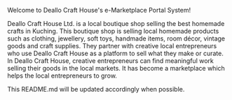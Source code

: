 Welcome to Deallo Craft House's e-Marketplace Portal System!

Deallo Craft House Ltd. is a local boutique shop selling the best homemade crafts in
Kuching. This boutique shop is selling local homemade products such as clothing, jewellery, soft
toys, handmade items, room décor, vintage goods and craft supplies. They partner with creative
local entrepreneurs who use Deallo Craft House as a platform to sell what they make or curate. In
Deallo Craft House, creative entrepreneurs can find meaningful work selling their goods in the
local markets. It has become a marketplace which helps the local entrepreneurs to grow. 

This README.md will be updated accordingly when possible.
